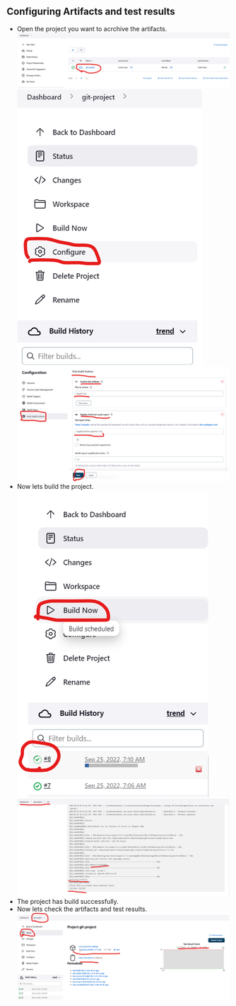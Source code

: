 Configuring Artifacts and test results
--------------------------------------
* Open the project you want to acrchive the artifacts.
![preview](./Images/Jenkins86.png)
![preview](./Images/Jenkins87.png)
![preview](./Images/Jenkins88.png)
* Now lets build the project.
![preview](./Images/Jenkins89.png)
![preview](./Images/Jenkins90.png)
* The project has build successfully.
* Now lets check the artifacts and test results.
![preview](./Images/Jenkins91.png)